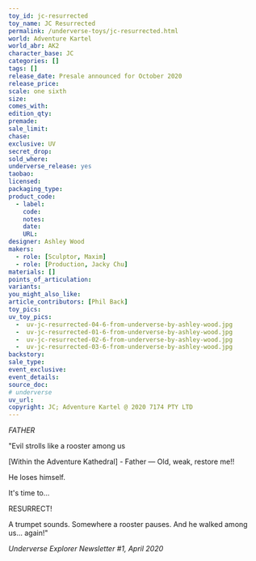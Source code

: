 ```yaml
---
toy_id: jc-resurrected
toy_name: JC Resurrected
permalink: /underverse-toys/jc-resurrected.html
world: Adventure Kartel
world_abr: AK2
character_base: JC
categories: []
tags: []
release_date: Presale announced for October 2020
release_price: 
scale: one sixth
size: 
comes_with: 
edition_qty: 
premade: 
sale_limit: 
chase: 
exclusive: UV
secret_drop:
sold_where: 
underverse_release: yes
taobao: 
licensed:
packaging_type:
product_code: 
  - label: 
    code: 
    notes: 
    date: 
    URL:
designer: Ashley Wood
makers:
  - role: [Sculptor, Maxim]
  - role: [Production, Jacky Chu]
materials: []
points_of_articulation: 
variants: 
you_might_also_like:
article_contributors: [Phil Back]
toy_pics:
uv_toy_pics:
  -  uv-jc-resurrected-04-6-from-underverse-by-ashley-wood.jpg
  -  uv-jc-resurrected-01-6-from-underverse-by-ashley-wood.jpg
  -  uv-jc-resurrected-02-6-from-underverse-by-ashley-wood.jpg
  -  uv-jc-resurrected-03-6-from-underverse-by-ashley-wood.jpg
backstory: 
sale_type: 
event_exclusive: 
event_details:
source_doc:
# underverse
uv_url: 
copyright: JC; Adventure Kartel @ 2020 7174 PTY LTD
---
```

*FATHER*

"Evil strolls like a rooster among us

[Within the Adventure Kathedral] - Father — Old, weak, restore me!!

He loses himself.

It's time to...

RESURRECT!

A trumpet sounds. Somewhere a rooster pauses. And he walked among us... again!"

<cite>Underverse Explorer Newsletter #1, April 2020</cite>